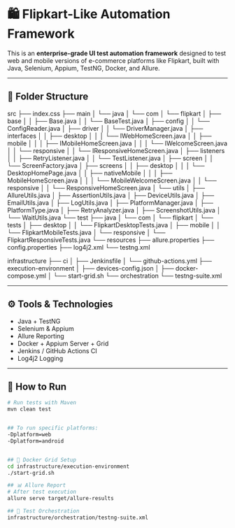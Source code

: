 # 🛍️ Flipkart-Like Automation Framework

This is an **enterprise-grade UI test automation framework** designed to test web and mobile versions of e-commerce platforms like Flipkart, built with Java, Selenium, Appium, TestNG, Docker, and Allure.

---

## 📁 Folder Structure
src
├── index.css
├── main
│   └── java
│   └── com
│   └── flipkart
│   ├── base
│   │   ├── Base.java
│   │   └── BaseTest.java
│   ├── config
│   │   └── ConfigReader.java
│   ├── driver
│   │   └── DriverManager.java
│   ├── interfaces
│   │   ├── desktop
│   │   │   └── IWebHomeScreen.java
│   │   ├── mobile
│   │   │   ├── IMobileHomeScreen.java
│   │   │   └── IWelcomeScreen.java
│   │   └── responsive
│   │   └── IResponsiveHomeScreen.java
│   ├── listeners
│   │   ├── RetryListener.java
│   │   └── TestListener.java
│   ├── screen
│   │   └── ScreenFactory.java
│   ├── screens
│   │   ├── desktop
│   │   │   └── DesktopHomePage.java
│   │   ├── nativeMobile
│   │   │   ├── MobileHomeScreen.java
│   │   │   └── MobileWelcomeScreen.java
│   │   └── responsive
│   │   └── ResponsiveHomeScreen.java
│   └── utils
│   ├── AllureUtils.java
│   ├── AssertionUtils.java
│   ├── DeviceUtils.java
│   ├── EmailUtils.java
│   ├── LogUtils.java
│   ├── PlatformManager.java
│   ├── PlatformType.java
│   ├── RetryAnalyzer.java
│   ├── ScreenshotUtils.java
│   └── WaitUtils.java
└── test
├── java
│   └── com
│   └── flipkart
│   └── tests
│   ├── desktop
│   │   └── FlipkartDesktopTests.java
│   ├── mobile
│   │   └── FlipkartMobileTests.java
│   └── responsive
│   └── FlipkartResponsiveTests.java
└── resources
├── allure.properties
├── config.properties
├── log4j2.xml
└── testng.xml

infrastructure
├── ci
│   ├── Jenkinsfile
│   └── github-actions.yml
├── execution-environment
│   ├── devices-config.json
│   ├── docker-compose.yml
│   └── start-grid.sh
└── orchestration
└── testng-suite.xml




---

## ⚙️ Tools & Technologies

- Java + TestNG
- Selenium & Appium
- Allure Reporting
- Docker + Appium Server + Grid
- Jenkins / GitHub Actions CI
- Log4j2 Logging

---

## 🚀 How to Run

```bash
# Run tests with Maven
mvn clean test


## To run specific platforms:
-Dplatform=web
-Dplatform=android


## 🐳 Docker Grid Setup
cd infrastructure/execution-environment
./start-grid.sh

## 📊 Allure Report
# After test execution
allure serve target/allure-results

## 🧪 Test Orchestration
infrastructure/orchestration/testng-suite.xml


